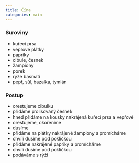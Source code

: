 ```yaml
---
title: Čína
categories: main
---
```


### Suroviny
- kuřecí prsa
- vepřové plátky
- papriky
- cibule, česnek
- žampiony
- pórek
- rýže basmati
- pepř, sůl, bazalka, tymián

### Postup
- orestujeme cibulku
- přidáme prolisovaný česnek
- hned přidáme na kousky nakrájená kuřecí prsa a vepřové
- orestujeme, okořeníme
- dusíme
- přidáme na plátky nakrájené žampiony a promícháme
- chvíli dusíme pod pokličkou
- přidáme nakrájené papriky a promícháme
- chvíli dusíme pod pokličkou
- podáváme s rýží
